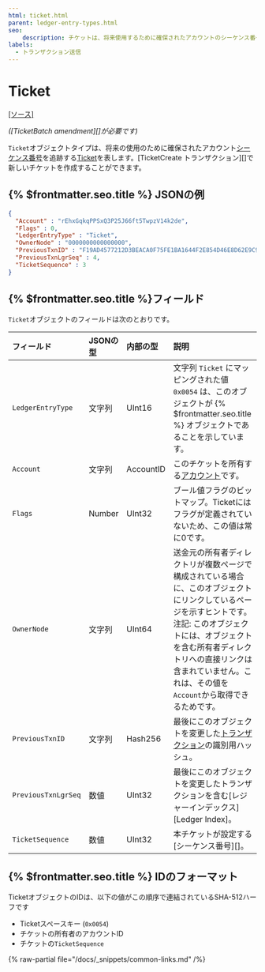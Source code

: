 ```yaml
---
html: ticket.html
parent: ledger-entry-types.html
seo:
    description: チケットは、将来使用するために確保されたアカウントのシーケンス番号を追跡します。
labels:
  - トランザクション送信
---
```

# Ticket

[[ソース]](https://github.com/XRPLF/rippled/blob/76a6956138c4ecd156c5c408f136ed3d6ab7d0c1/src/ripple/protocol/impl/LedgerFormats.cpp#L155-L164)

_([TicketBatch amendment][]が必要です)_

`Ticket`オブジェクトタイプは、将来の使用のために確保されたアカウント[シーケンス番号](../../data-types/basic-data-types.md#アカウントシーケンス)を追跡する[Ticket](../../../../concepts/accounts/tickets.md)を表します。[TicketCreate トランザクション][]で新しいチケットを作成することができます。

## {% $frontmatter.seo.title %} JSONの例

```json
{
  "Account" : "rEhxGqkqPPSxQ3P25J66ft5TwpzV14k2de",
  "Flags" : 0,
  "LedgerEntryType" : "Ticket",
  "OwnerNode" : "0000000000000000",
  "PreviousTxnID" : "F19AD4577212D3BEACA0F75FE1BA1644F2E854D46E8D62E9C95D18E9708CBFB1",
  "PreviousTxnLgrSeq" : 4,
  "TicketSequence" : 3
}
```

## {% $frontmatter.seo.title %}フィールド

`Ticket`オブジェクトのフィールドは次のとおりです。

| フィールド            | JSONの型   | 内部の型       | 説明        　　　　         |
|:--------------------|:----------|:--------------|:---------------------------|
| `LedgerEntryType`   | 文字列     | UInt16        | 文字列 `Ticket` にマッピングされた値 `0x0054` は、このオブジェクトが {% $frontmatter.seo.title %} オブジェクトであることを示しています。 |
| `Account`           | 文字列     | AccountID     | このチケットを所有する[アカウント](../../../../concepts/accounts/index.md)です。 |
| `Flags`             | Number    | UInt32        | ブール値フラグのビットマップ。Ticketにはフラグが定義されていないため、この値は常に0です。 |
| `OwnerNode`         | 文字列     | UInt64        | 送金元の所有者ディレクトリが複数ページで構成されている場合に、このオブジェクトにリンクしているページを示すヒントです。注記: このオブジェクトには、オブジェクトを含む所有者ディレクトリへの直接リンクは含まれていません。これは、その値を`Account`から取得できるためです。 |
| `PreviousTxnID`     | 文字列     | Hash256       | 最後にこのオブジェクトを変更した[トランザクション](../../../../concepts/transactions/index.md)の識別用ハッシュ。 |
| `PreviousTxnLgrSeq` | 数値       | UInt32        | 最後にこのオブジェクトを変更したトランザクションを含む[レジャーインデックス][Ledger Index]。 |
| `TicketSequence`    | 数値       | UInt32        | 本チケットが設定する[シーケンス番号][]。 |

## {% $frontmatter.seo.title %} IDのフォーマット

TicketオブジェクトのIDは、以下の値がこの順序で連結されているSHA-512ハーフです

* Ticketスペースキー (`0x0054`)
* チケットの所有者のアカウントID
* チケットの`TicketSequence`

{% raw-partial file="/docs/_snippets/common-links.md" /%}
